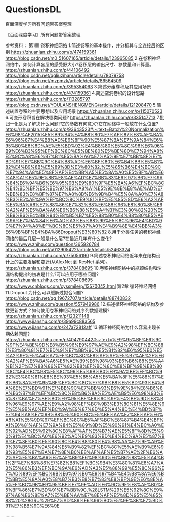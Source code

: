 # QuestionsDL
百面深度学习所有问题带答案整理
  
《百面深度学习》所有问题带答案整理 
  
参考资料：
  第1章 卷积神经网络
1.简述卷积的基本操作，并分析其与全连接层的区别
https://zhuanlan.zhihu.com/p/474159361
https://blog.csdn.net/m0_51607165/article/details/123965085
2.在卷积神经网络中，如何计算各层的感受野大小?卷积层的输出尺寸、参数量和计算量。
https://zhuanlan.zhihu.com/p/44106492
https://blog.csdn.net/qqliuzihan/article/details/78079758
https://blog.csdn.net/mzpmzk/article/details/86564509
https://zhuanlan.zhihu.com/p/395354063
3.简述分组卷积及其应用场景
https://zhuanlan.zhihu.com/p/474159361
4.简述空洞卷积的设计思路
https://zhuanlan.zhihu.com/p/113285797
https://blog.csdn.net/YOULANSHENGMENG/article/details/121208470
5.简述转置卷积的主要思想以及应用场景
https://zhuanlan.zhihu.com/p/115070523
6.可变形卷积旨在解决哪类问题?
https://zhuanlan.zhihu.com/p/335147713
7.批归一化是为了解决什么问题?它的参数有何意义?它在网络中一般放在什么位置?
https://zhuanlan.zhihu.com/p/93643523#:~:text=Batch%20Normalization%E6%98%AF2015%E5%B9%B4%E4%B8%80%E7%AF%87%E8%AE%BA%E6%96%87%E4%B8%AD%E6%8F%90%E5%87%BA%E7%9A%84%E6%95%B0%E6%8D%AE%E5%BD%92%E4%B8%80%E5%8C%96%E6%96%B9%E6%B3%95%EF%BC%8C%E5%BE%80%E5%BE%80%E7%94%A8%E5%9C%A8%E6%B7%B1%E5%BA%A6%E7%A5%9E%E7%BB%8F%E7%BD%91%E7%BB%9C%E4%B8%AD%E6%BF%80%E6%B4%BB%E5%B1%82%E4%B9%8B%E5%89%8D%E3%80%82,%E5%85%B6%E4%BD%9C%E7%94%A8%E5%8F%AF%E4%BB%A5%E5%8A%A0%E5%BF%AB%E6%A8%A1%E5%9E%8B%E8%AE%AD%E7%BB%83%E6%97%B6%E7%9A%84%E6%94%B6%E6%95%9B%E9%80%9F%E5%BA%A6%EF%BC%8C%E4%BD%BF%E5%BE%97%E6%A8%A1%E5%9E%8B%E8%AE%AD%E7%BB%83%E8%BF%87%E7%A8%8B%E6%9B%B4%E5%8A%A0%E7%A8%B3%E5%AE%9A%EF%BC%8C%E9%81%BF%E5%85%8D%E6%A2%AF%E5%BA%A6%E7%88%86%E7%82%B8%E6%88%96%E8%80%85%E6%A2%AF%E5%BA%A6%E6%B6%88%E5%A4%B1%E3%80%82%20%E5%B9%B6%E4%B8%94%E8%B5%B7%E5%88%B0%E4%B8%80%E5%AE%9A%E7%9A%84%E6%AD%A3%E5%88%99%E5%8C%96%E4%BD%9C%E7%94%A8%EF%BC%8C%E5%87%A0%E4%B9%8E%E4%BB%A3%E6%9B%BF%E4%BA%86Dropout%E3%80%82
8.用于分类任务的卷积神经网络的最后几层一般是什么层?在最近几年有什么变化?
https://www.zhihu.com/question/365926784
https://blog.csdn.net/u012905422/article/details/52463324
https://zhuanlan.zhihu.com/p/75056190
9.简述卷积神经网络近年来在结构设计上的主要发展和变迁(从AlexNet 到 ResNet 系列)。
https://zhuanlan.zhihu.com/p/378408695
10.卷积神经网络中的瓶颈结构和沙漏结构提出的初衷是什么?可以应用于哪些问题?
https://zhuanlan.zhihu.com/p/378408695
https://www.cnblogs.com/cyssmile/p/13570042.html
第2章 循环神经网络
11.Dropout 为什么可以缓解过拟合问题?
https://blog.csdn.net/qq_19672707/article/details/88740832
https://www.zhihu.com/question/557949986
12.描述循环神经网络的结构及参数更新方式？如何使用卷积神经网络对序列数据建模?
https://zhuanlan.zhihu.com/p/123211148
https://www.jianshu.com/p/39a99c88a565
https://www.jianshu.com/p/247a72812aff
13.循环神经网络为什么容易出现长期依赖问题?
https://zhuanlan.zhihu.com/p/404790442#:~:text=%E9%95%BF%E6%9C%9F%E4%BE%9D%E8%B5%96%E9%97%AE%E9%A2%98%EF%BC%881%E3%80%81%E7%BD%91%E7%BB%9C%E5%B1%82%E6%95%B0%E5%A2%9E%E5%A4%A7%EF%BC%8C%E8%AF%AF%E5%B7%AE%2F%E6%A2%AF%E5%BA%A6%E5%AE%B9%E6%98%93%E6%B6%88%E5%A4%B1%2F%E7%88%86%E7%82%B8%EF%BC%8C%E8%BF%9B%E8%80%8C%E4%BC%98%E5%8C%96%E5%9B%B0%E9%9A%BE%EF%BC%9B2%E3%80%81%E8%BE%93%E5%85%A5%E5%BA%8F%E5%88%97%E8%B6%8A%E9%95%BF%EF%BC%8C%E7%9B%B8%E5%BD%93%E4%BA%8E%E7%BD%91%E7%BB%9C%E7%BB%93%E6%9E%84%E8%B6%8A%E6%B7%B1%EF%BC%8C%E8%B6%8A%E5%AE%B9%E6%98%93%E5%87%BA%E7%8E%B0%E9%95%BF%E6%9C%9F%E4%BE%9D%E8%B5%96%E9%97%AE%E9%A2%98%EF%BC%9B3%E3%80%81%E5%8E%9F%E5%9B%A0%EF%BC%9A%E9%87%8D%E5%A4%8D%E4%BD%BF%E7%94%A8%E7%9B%B8%E5%90%8C%E5%BE%AA%E7%8E%AF%E6%A8%A1%E5%9D%97%EF%BC%8C%E5%AF%BC%E8%87%B4%E4%BF%A1%E6%81%AF%E7%9A%84%E5%89%8D%E5%90%91%E4%BC%A0%E6%92%AD%E5%92%8C%E8%AF%AF%E5%B7%AE%E5%8F%8D%E5%90%91%E4%BC%A0%E6%92%AD%E9%83%BD%E4%BC%9A%E5%87%BA%E7%8E%B0%E5%90%8C%E4%B8%80%E4%B8%AA%E7%9F%A9%E9%98%B5%E7%9A%84%E5%B9%82%EF%BC%8C%E5%AE%B9%E6%98%93%E5%87%BA%E7%8E%B0%E8%AF%AF%E5%B7%AE%2F%E6%A2%AF%E5%BA%A6%E5%AE%B9%E6%98%93%E6%B6%88%E5%A4%B1%2F%E7%88%86%E7%82%B8%EF%BC%9B4%E3%80%81%E8%A7%A3%E5%86%B3%EF%BC%9A%E6%AD%A3%E5%88%99%E5%8C%96%E7%AD%89%EF%BC%9B%E6%97%B6%E9%97%B4%E4%B8%8A%E6%B7%BB%E5%8A%A0%E8%B7%B3%E8%B7%83%E8%BF%9E%E6%8E%A5%EF%BC%9B%E9%95%BF%E7%9F%AD%E6%9C%9F%E8%AE%B0%E5%BF%86%E7%BD%91%E7%BB%9C,%28LSTM%29%E5%92%8C%E9%97%A8%E6%8E%A7%E5%BE%AA%E7%8E%AF%E5%8D%95%E5%85%83%20%28GRU%29%E7%AD%89%E6%96%B0%E5%9E%8B%E7%BD%91%E7%BB%9C%E6%9E

  ........
